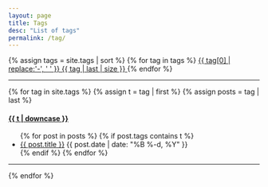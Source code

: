 ```yaml
---
layout: page
title: Tags
desc: "List of tags"
permalink: /tag/
---
```

{% assign tags = site.tags | sort %}
{% for tag in tags %}<span class="site-tag">
    <a href="/tag/#{{ tag | first | slugify }}"
        style="font-size: {{ tag | last | size  |  times: 4 | plus: 80  }}%">
            {{ tag[0] | replace:'-', ' ' }} <span class="badge">{{ tag | last | size }}</span>
    </a>
</span>{% endfor %}

---

{% for tag in site.tags %}
  {% assign t = tag | first %}
  {% assign posts = tag | last %}

<h4><a name="{{t | downcase | replace:" ","-" }}"></a><a class="internal" href="/tag/#{{t | downcase | replace:" ","-" }}">{{ t | downcase }}</a></h4>
<ul>
{% for post in posts %}
  {% if post.tags contains t %}
  <li>
    <a href="{{ post.url }}">{{ post.title }}</a>
    <span class="date">{{ post.date | date: "%B %-d, %Y"  }}</span>
  </li>
  {% endif %}
{% endfor %}
</ul>

---

{% endfor %}
